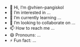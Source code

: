 - 👋 Hi, I’m @vhien-pangiskol
- 👀 I’m interested in ...
- 🌱 I’m currently learning ...
- 💞️ I’m looking to collaborate on ...
- 📫 How to reach me ...
- 😄 Pronouns: ...
- ⚡ Fun fact: ...

<!---
vhien-pangiskol/vhien-pangiskol is a ✨ special ✨ repository because its `README.md` (this file) appears on your GitHub profile.
You can click the Preview link to take a look at your changes.
--->

